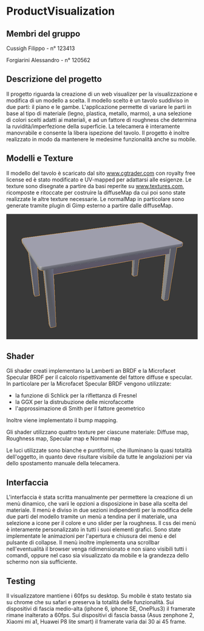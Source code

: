 # ProductVisualization

## Membri del gruppo

Cussigh Filippo - n° 123413

Forgiarini Alessandro - n° 120562

## Descrizione del progetto

Il progetto riguarda la creazione di un web visualizer per la visualizzazione e modifica di un modello a scelta.
Il modello scelto è un tavolo suddiviso in due parti: il piano e le gambe.
L'applicazione permette di variare le parti in base al tipo di materiale (legno, plastica, metallo, marmo), a una selezione di colori scelti adatti ai materiali, e ad un fattore di roughness che determina la ruvidità/imperfezione della superficie.
La telecamera è interamente manovrabile e consente la libera ispezione del tavolo.
Il progetto è inoltre realizzato in modo da mantenere le medesime funzionalità anche su mobile.

## Modelli e Texture

Il modello del tavolo è scaricato dal sito www.cgtrader.com con royalty free license ed è stato modificato e UV-mapped per adattarsi alle esigenze.
Le texture sono disegnate a partire da basi reperite su www.textures.com, ricomposte e ritoccate per costruire la diffuseMap da cui poi sono state realizzate le altre texture necessarie. Le normalMap in particolare sono generate tramite plugin di Gimp esterno a partire dalle diffuseMap.

![modello](screenshots/model.png)

## Shader

Gli shader creati implementano la Lamberti  an BRDF e la Microfacet Specular BRDF per il calcolo rispettivamente del fattore diffuse e specular.
In particolare per la Microfacet Specular BRDF vengono utilizzate:
- la funzione di Schlick per la riflettanza di Fresnel
- la GGX per la distrubuzione delle microfaccette
- l'approssimazione di Smith per il fattore geometrico

Inoltre viene implementato il bump mapping.

Gli shader utilizzano quattro texture per ciascune materiale: Diffuse map, Roughness map, Specular map e Normal map

Le luci utilizzate sono bianche e puntiformi, che illuminano la quasi totalità dell'oggetto, in quanto deve risultare visibile da tutte le angolazioni per via dello spostamento manuale della telecamera.

## Interfaccia

L'interfaccia è stata scritta manualmente per permettere la creazione di un menù dinamico, che varii le opzioni a disposizione in base alla scelta del materiale.
Il menù è diviso in due sezioni indipendenti per la modifica delle due parti del modello tramite un menù a tendina per il materiale, una selezione a icone per il colore e uno slider per la roughness.
Il css dei menù è interamente personalizzato in tutti i suoi elementi grafici.
Sono state implementate le animazioni per l'apertura e chiusura dei menù e del pulsante di collapse.
Il menù inoltre implementa una scrollbar nell'eventualità il browser venga ridimensionato e non siano visibili tutti i comandi, oppure nel caso sia visualizzato da mobile e la grandezza dello schermo non sia sufficiente.

## Testing
Il visualizzatore mantiene i 60fps su desktop.
Su mobile è stato testato sia su chrome che su safari e preserva la totalità delle funzionalità.
Sui dispositivi di fascia medio-alta (iphone 6, iphone SE, OnePlus3) il framerate rimane inalterato a 60fps.
Sui dispositivi di fascia bassa (Asus zenphone 2, Xiaomi mi a1, Huawei P8 lite smart) il framerate varia dai 30 ai 45 frame.
